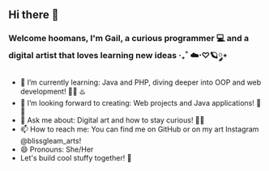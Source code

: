 ## Hi there 👋
### Welcome hoomans, I'm  Gail, a curious programmer 💻 and a digital artist that loves learning new ideas ‧₊˚ ☁️⋅♡🪐༘⋆
- 🌱 I’m currently learning: Java and PHP, diving deeper into OOP and web development! 🐘💡 ♨️
- 🤔 I’m looking forward to creating: Web projects and Java applications! 🚀✨
- 💬 Ask me about: Digital art and how to stay curious! 🎨✨
- 📫 How to reach me: You can find me on GitHub or on my art Instagram @blissgleam_arts!
- 😄 Pronouns: She/Her
- Let's build cool stuffy together! 💫

<!--
**MottenNutki-1401/MottenNutki-1401** is a ✨ _special_ ✨ repository because its `README.md` (this file) appears on your GitHub profile.

Here are some ideas to get you started:

- 🔭 I’m currently working on ...
- 🌱 I’m currently learning ...
- 👯 I’m looking to collaborate on ...
- 🤔 I’m looking for help with ...
- 💬 Ask me about ...
- 📫 How to reach me: ...
- 😄 Pronouns: ...
- ⚡ Fun fact: ...
-->
